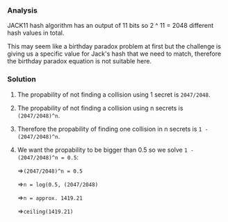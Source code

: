 ### Analysis
JACK11 hash algorithm has an output of 11 bits so 2 ^ 11 = 2048 different hash values in total.

This may seem like a birthday paradox problem at first but the challenge is giving us a specific value for Jack's hash that we need to match,
therefore the birthday paradox equation is not suitable here.

### Solution
1. The propability of not finding a collision using 1 secret is `2047/2048`.
2. The propability of not finding a collision using n secrets is `(2047/2048)^n`.
3. Therefore the propability of finding one collision in n secrets is `1 - (2047/2048)^n`.
4. We want the propability to be bigger than 0.5 so we solve `1 - (2047/2048)^n = 0.5`:
    
    =>`(2047/2048)^n = 0.5`

    =>`n = log(0.5, (2047/2048)`

    =>`n = approx. 1419.21`

    =>`ceiling(1419.21)`
